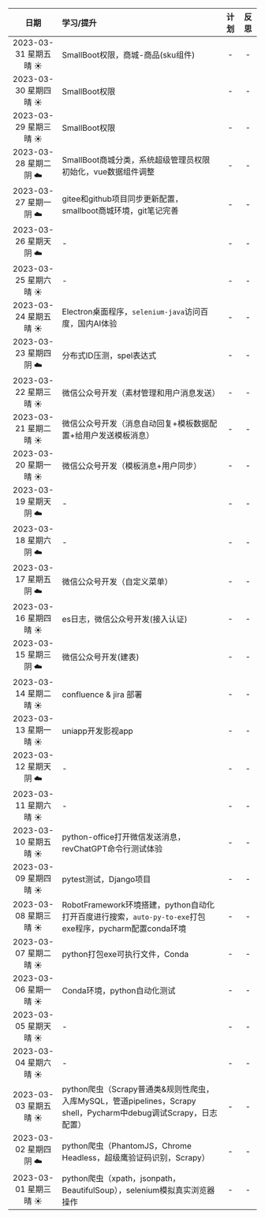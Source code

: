 |         日期          | 学习/提升                                                                                 | 计划  | 反思  |
|:-------------------:|:--------------------------------------------------------------------------------------|:---:|:---:|
| 2023-03-31 星期五 晴 ☀️ | SmallBoot权限，商城-商品(sku组件)                                                              |  -  |  -  |
| 2023-03-30 星期四 晴 ☀️ | SmallBoot权限                                                                           |  -  |  -  |
| 2023-03-29 星期三 晴 ☀️ | SmallBoot权限                                                                           |  -  |  -  |
| 2023-03-28 星期二 阴 ☁️ | SmallBoot商城分类，系统超级管理员权限初始化，vue数据组件调整                                                  |  -  |  -  |
| 2023-03-27 星期一 阴 ☁️ | gitee和github项目同步更新配置，smallboot商城环境，git笔记完善                                            |  -  |  -  |
| 2023-03-26 星期天 阴 ☁️ | -                                                                                     |  -  |  -  |
| 2023-03-25 星期六 晴 ☀️ | -                                                                                     |  -  |  -  |
| 2023-03-24 星期五 晴 ☀️ | Electron桌面程序，`selenium-java`访问百度，国内AI体验                                               |  -  |  -  |
| 2023-03-23 星期四 阴 ☁️ | 分布式ID压测，spel表达式                                                                       |  -  |  -  |
| 2023-03-22 星期三 晴 ☀️ | 微信公众号开发（素材管理和用户消息发送）                                                                  |  -  |  -  |
| 2023-03-21 星期二 晴 ☀️ | 微信公众号开发（消息自动回复+模板数据配置+给用户发送模板消息）                                                      |  -  |  -  |
| 2023-03-20 星期一 晴 ☀️ | 微信公众号开发（模板消息+用户同步）                                                                    |  -  |  -  |
| 2023-03-19 星期天 阴 ☁️ | -                                                                                     |  -  |  -  |
| 2023-03-18 星期六 阴 ☁️ | -                                                                                     |  -  |  -  |
| 2023-03-17 星期五 阴 ☁️ | 微信公众号开发（自定义菜单）                                                                        |  -  |  -  |
| 2023-03-16 星期四 晴 ☀️ | es日志，微信公众号开发(接入认证)                                                                    |  -  |  -  |
| 2023-03-15 星期三 阴 ☁️ | 微信公众号开发(建表)                                                                           |  -  |  -  |
| 2023-03-14 星期二 晴 ☀️ | confluence & jira 部署                                                                  |  -  |  -  |
| 2023-03-13 星期一 晴 ☀️ | uniapp开发影视app                                                                         |  -  |  -  |
| 2023-03-12 星期天 阴 ☁️ | -                                                                                     |  -  |  -  |
| 2023-03-11 星期六 晴 ☀️ | -                                                                                     |  -  |  -  |
| 2023-03-10 星期五 晴 ☀️ | python-office打开微信发送消息，revChatGPT命令行测试体验                                               |  -  |  -  |
| 2023-03-09 星期四 晴 ☀️ | pytest测试，Django项目                                                                     |  -  |  -  |
| 2023-03-08 星期三 晴 ☀️ | RobotFramework环境搭建，python自动化打开百度进行搜索，`auto-py-to-exe`打包exe程序，pycharm配置conda环境         |  -  |  -  |
| 2023-03-07 星期二 晴 ☀️ | python打包exe可执行文件，Conda                                                                |  -  |  -  |
| 2023-03-06 星期一 晴 ☀️ | Conda环境，python自动化测试                                                                   |  -  |  -  |
| 2023-03-05 星期天 晴 ☀️ | -                                                                                     |  -  |  -  |
| 2023-03-04 星期六 晴 ☀️ | -                                                                                     |  -  |  -  |
| 2023-03-03 星期五 晴 ☀️ | python爬虫（Scrapy普通类&规则性爬虫，入库MySQL，管道pipelines，Scrapy shell，Pycharm中debug调试Scrapy，日志配置） |  -  |  -  |
| 2023-03-02 星期四 阴 ☁️ | python爬虫（PhantomJS，Chrome Headless，超级鹰验证码识别，Scrapy）                                   |  -  |  -  |
| 2023-03-01 星期三 晴 ☀️ | python爬虫（xpath，jsonpath，BeautifulSoup），selenium模拟真实浏览器操作                              |  -  |  -  |
